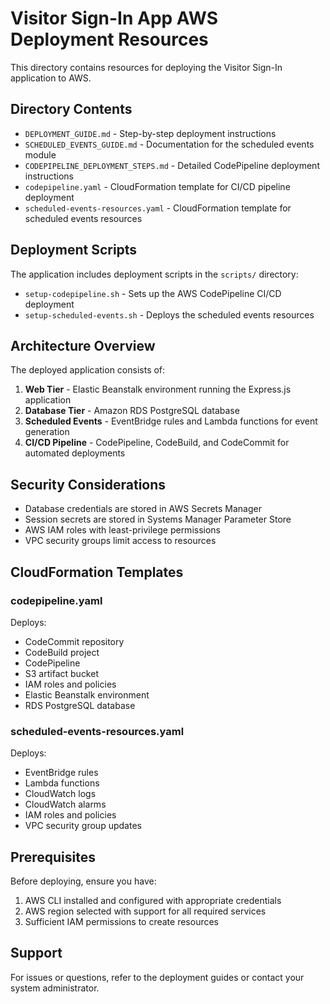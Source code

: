 # Visitor Sign-In App AWS Deployment Resources

This directory contains resources for deploying the Visitor Sign-In application to AWS.

## Directory Contents

- `DEPLOYMENT_GUIDE.md` - Step-by-step deployment instructions
- `SCHEDULED_EVENTS_GUIDE.md` - Documentation for the scheduled events module
- `CODEPIPELINE_DEPLOYMENT_STEPS.md` - Detailed CodePipeline deployment instructions
- `codepipeline.yaml` - CloudFormation template for CI/CD pipeline deployment
- `scheduled-events-resources.yaml` - CloudFormation template for scheduled events resources

## Deployment Scripts

The application includes deployment scripts in the `scripts/` directory:

- `setup-codepipeline.sh` - Sets up the AWS CodePipeline CI/CD deployment
- `setup-scheduled-events.sh` - Deploys the scheduled events resources

## Architecture Overview

The deployed application consists of:

1. **Web Tier** - Elastic Beanstalk environment running the Express.js application
2. **Database Tier** - Amazon RDS PostgreSQL database
3. **Scheduled Events** - EventBridge rules and Lambda functions for event generation
4. **CI/CD Pipeline** - CodePipeline, CodeBuild, and CodeCommit for automated deployments

## Security Considerations

- Database credentials are stored in AWS Secrets Manager
- Session secrets are stored in Systems Manager Parameter Store
- AWS IAM roles with least-privilege permissions
- VPC security groups limit access to resources

## CloudFormation Templates

### codepipeline.yaml

Deploys:
- CodeCommit repository
- CodeBuild project
- CodePipeline
- S3 artifact bucket
- IAM roles and policies
- Elastic Beanstalk environment
- RDS PostgreSQL database

### scheduled-events-resources.yaml

Deploys:
- EventBridge rules
- Lambda functions
- CloudWatch logs
- CloudWatch alarms
- IAM roles and policies
- VPC security group updates

## Prerequisites

Before deploying, ensure you have:

1. AWS CLI installed and configured with appropriate credentials
2. AWS region selected with support for all required services
3. Sufficient IAM permissions to create resources

## Support

For issues or questions, refer to the deployment guides or contact your system administrator.